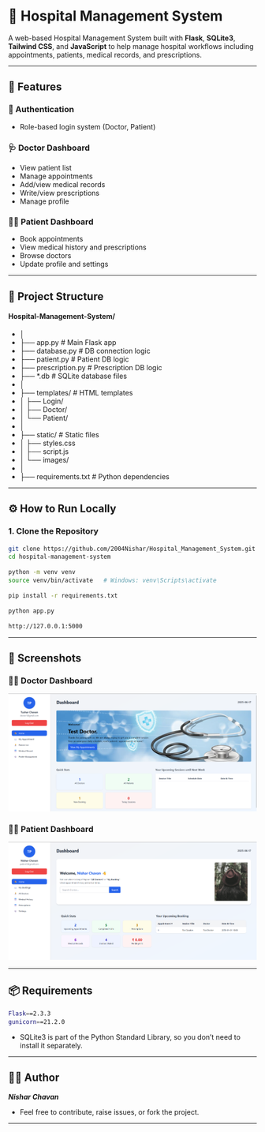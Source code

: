 # 🏥 Hospital Management System

A web-based Hospital Management System built with **Flask**, **SQLite3**, **Tailwind CSS**, and **JavaScript** to help manage hospital workflows including appointments, patients, medical records, and prescriptions.

---

## 📌 Features

### 🔐 Authentication
- Role-based login system (Doctor, Patient)

### 🩺 Doctor Dashboard
- View patient list
- Manage appointments
- Add/view medical records
- Write/view prescriptions
- Manage profile

### 👨‍⚕️ Patient Dashboard
- Book appointments
- View medical history and prescriptions
- Browse doctors
- Update profile and settings

---

## 📁 Project Structure
#### Hospital-Management-System/
- │
- ├── app.py # Main Flask app
- ├── database.py # DB connection logic
- ├── patient.py # Patient DB logic
- ├── prescription.py # Prescription DB logic
- ├── *.db # SQLite database files
- │
- ├── templates/ # HTML templates
- │ ├── Login/
- │ ├── Doctor/
- │ └── Patient/
- │
- ├── static/ # Static files
- │ ├── styles.css
- │ ├── script.js
- │ └── images/
- │
- ├── requirements.txt # Python dependencies


---

## ⚙️ How to Run Locally

### 1. Clone the Repository
```bash
git clone https://github.com/2004Nishar/Hospital_Management_System.git
cd hospital-management-system
```
```bash
python -m venv venv
source venv/bin/activate   # Windows: venv\Scripts\activate
```
```bash
pip install -r requirements.txt
```
```bash
python app.py
```
```bash
http://127.0.0.1:5000
```
---
## 📸 Screenshots
### 👨‍⚕️ Doctor Dashboard
![Doctor Dashboard](Screenshots/Doctor_dashboard.png)

### 🧑‍⚕️ Patient Dashboard
![Patient Dashboard](Screenshots/Patient_Dashboard.png)

---

## 📦 Requirements
```bash
Flask==2.3.3
gunicorn==21.2.0
```
- SQLite3 is part of the Python Standard Library, so you don’t need to install it separately.
---
## 🙋‍♂️ Author
***Nishar Chavan***
- Feel free to contribute, raise issues, or fork the project.
---
